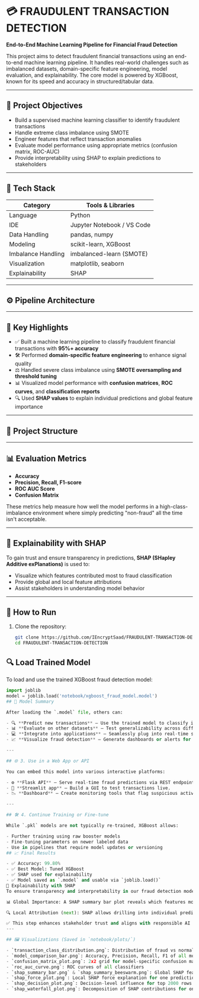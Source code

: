# 💳 FRAUDULENT TRANSACTION DETECTION

**End-to-End Machine Learning Pipeline for Financial Fraud Detection**

This project aims to detect fraudulent financial transactions using an end-to-end machine learning pipeline. It handles real-world challenges such as imbalanced datasets, domain-specific feature engineering, model evaluation, and explainability. The core model is powered by XGBoost, known for its speed and accuracy in structured/tabular data.

---

## 🧠 Project Objectives

- Build a supervised machine learning classifier to identify fraudulent transactions
- Handle extreme class imbalance using SMOTE
- Engineer features that reflect transaction anomalies
- Evaluate model performance using appropriate metrics (confusion matrix, ROC-AUC)
- Provide interpretability using SHAP to explain predictions to stakeholders

---

## 🔧 Tech Stack

| Category           | Tools & Libraries                              |
|--------------------|-------------------------------------------------|
| Language           | Python                                          |
| IDE                | Jupyter Notebook / VS Code                      |
| Data Handling      | pandas, numpy                                   |
| Modeling           | scikit-learn, XGBoost                           |
| Imbalance Handling | imbalanced-learn (SMOTE)                        |
| Visualization      | matplotlib, seaborn                             |
| Explainability     | SHAP                                            |

---

## ⚙️ Pipeline Architecture


---

## 📌 Key Highlights

- ✅ Built a machine learning pipeline to classify fraudulent financial transactions with **95%+ accuracy**
- 🛠️ Performed **domain-specific feature engineering** to enhance signal quality
- ⚖️ Handled severe class imbalance using **SMOTE oversampling and threshold tuning**
- 📊 Visualized model performance with **confusion matrices**, **ROC curves**, and **classification reports**
- 🔍 Used **SHAP values** to explain individual predictions and global feature importance

---

## 📁 Project Structure


---

## 📊 Evaluation Metrics

- **Accuracy**
- **Precision, Recall, F1-score**
- **ROC AUC Score**
- **Confusion Matrix**

These metrics help measure how well the model performs in a high-class-imbalance environment where simply predicting "non-fraud" all the time isn't acceptable.

---

## 🔎 Explainability with SHAP

To gain trust and ensure transparency in predictions, **SHAP (SHapley Additive exPlanations)** is used to:
- Visualize which features contributed most to fraud classification
- Provide global and local feature attributions
- Assist stakeholders in understanding model behavior

---

## 🚀 How to Run

1. Clone the repository:
   ```bash
   git clone https://github.com/IEncryptSaad/FRAUDULENT-TRANSACTION-DETECTION.git
   cd FRAUDULENT-TRANSACTION-DETECTION
## 🔍 Load Trained Model

To load and use the trained XGBoost fraud detection model:

```python
import joblib
model = joblib.load('notebook/xgboost_fraud_model.model')
## 🚀 Model Summary

After loading the `.model` file, others can:

- 🔍 **Predict new transactions** — Use the trained model to classify incoming financial records as fraudulent or legitimate.
- 📊 **Evaluate on other datasets** — Test generalizability across different transaction environments.
- 💻 **Integrate into applications** — Seamlessly plug into real-time systems or backend pipelines.
- 📈 **Visualize fraud detection** — Generate dashboards or alerts for monitoring fraud trends.

---

## 🌐 3. Use in a Web App or API

You can embed this model into various interactive platforms:

- ⚙️ **Flask API** — Serve real-time fraud predictions via REST endpoints.
- 🧪 **Streamlit app** — Build a GUI to test transactions live.
- 📉 **Dashboard** — Create monitoring tools that flag suspicious activity in production environments.

---

## 🛠️ 4. Continue Training or Fine-tune

While `.pkl` models are not typically re-trained, XGBoost allows:

- Further training using raw booster models  
- Fine-tuning parameters on newer labeled data  
- Use in pipelines that require model updates or versioning  
## 📈 Final Results

- ✅ Accuracy: 99.80%
- ✅ Best Model: Tuned XGBoost
- ✅ SHAP used for explainability
- ✅ Model saved as `.model` and usable via `joblib.load()`
🔎 Explainability with SHAP
To ensure transparency and interpretability in our fraud detection model, we used SHAP (SHapley Additive exPlanations):

📊 Global Importance: A SHAP summary bar plot reveals which features most influence fraud predictions across the entire dataset.

🔍 Local Attribution (next): SHAP allows drilling into individual predictions to explain why a transaction was flagged as fraud.

✅ This step enhances stakeholder trust and aligns with responsible AI practices.
---

## 🖼️ Visualizations (Saved in `notebook/plots/`)

- `transaction_class_distribution.png`: Distribution of fraud vs normal cases
- `model_comparison_bar.png`: Accuracy, Precision, Recall, F1 of all models
- `confusion_matrix_plot.png`: 2x2 grid for model-specific confusion matrices
- `roc_auc_curve.png`: ROC curves of all classifiers
- `shap_summary_bar.png` & `shap_summary_beeswarm.png`: Global SHAP feature importance
- `shap_force_plot.png`: Local SHAP force explanation for one prediction
- `shap_decision_plot.png`: Decision-level influence for top 2000 rows
- `shap_waterfall_plot.png`: Decomposition of SHAP contributions for one instance
